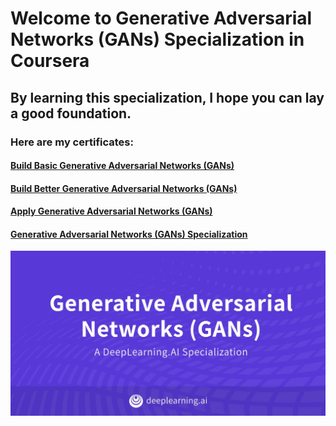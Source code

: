 # Welcome to Generative Adversarial Networks (GANs) Specialization in Coursera

## By learning this specialization, I hope you can lay a good foundation.

### Here are my certificates:

#### [Build Basic Generative Adversarial Networks (GANs)](https://coursera.org/share/f05266af83a9dc530037f3420a0821c0)
#### [Build Better Generative Adversarial Networks (GANs)](https://www.coursera.org/account/accomplishments/verify/Y2JQRD5CJJMQ?utm_source=link&utm_medium=certificate&utm_content=cert_image&utm_campaign=pdf_header_button&utm_product=course)
#### [Apply Generative Adversarial Networks (GANs)](https://www.coursera.org/account/accomplishments/verify/SXQXWMFDFNTR?utm_source=link&utm_medium=certificate&utm_content=cert_image&utm_campaign=pdf_header_button&utm_product=course)
#### [Generative Adversarial Networks (GANs) Specialization](https://coursera.org/share/094ffb2c049be0f5f11cd8a614918e06)

![GAN](https://github.com/ThreeSR/Coursera/blob/main/Generative%20Adversarial%20Networks%20(GANs)%20Specialization%20in%20Coursera/GAN.jpg?raw=true)

